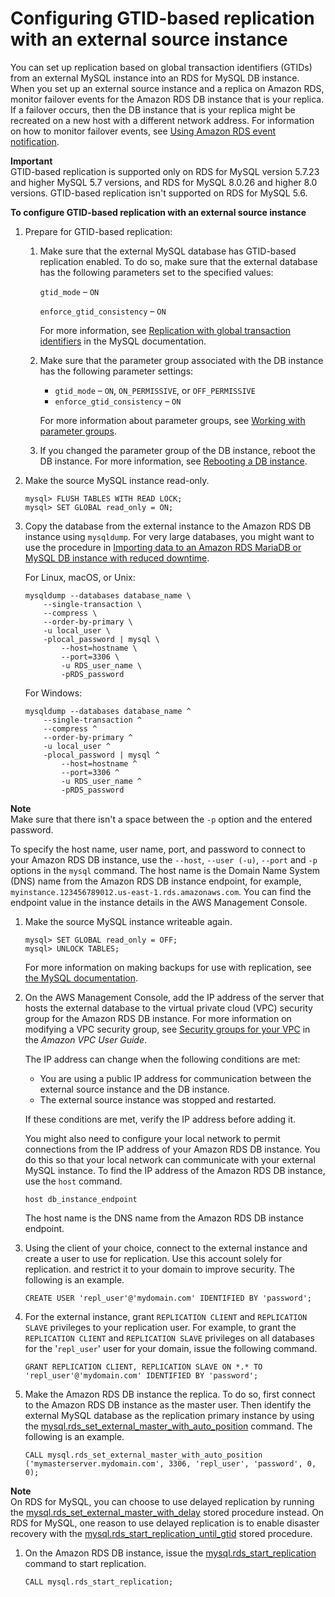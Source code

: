 # Configuring GTID\-based replication with an external source instance<a name="MySQL.Procedural.Importing.External.Repl.GTIDProcedure"></a>

You can set up replication based on global transaction identifiers \(GTIDs\) from an external MySQL instance into an RDS for MySQL DB instance\. When you set up an external source instance and a replica on Amazon RDS, monitor failover events for the Amazon RDS DB instance that is your replica\. If a failover occurs, then the DB instance that is your replica might be recreated on a new host with a different network address\. For information on how to monitor failover events, see [Using Amazon RDS event notification](USER_Events.md)\.

**Important**  
GTID\-based replication is supported only on RDS for MySQL version 5\.7\.23 and higher MySQL 5\.7 versions, and RDS for MySQL 8\.0\.26 and higher 8\.0 versions\. GTID\-based replication isn't supported on RDS for MySQL 5\.6\.

**To configure GTID\-based replication with an external source instance**

1. Prepare for GTID\-based replication:

   1. Make sure that the external MySQL database has GTID\-based replication enabled\. To do so, make sure that the external database has the following parameters set to the specified values:

      `gtid_mode` – `ON`

      `enforce_gtid_consistency` – `ON`

      For more information, see [ Replication with global transaction identifiers](https://dev.mysql.com/doc/refman/8.0/en/replication-gtids.html) in the MySQL documentation\.

   1. Make sure that the parameter group associated with the DB instance has the following parameter settings:
      + `gtid_mode` – `ON`, `ON_PERMISSIVE`, or `OFF_PERMISSIVE`
      + `enforce_gtid_consistency` – `ON`

      For more information about parameter groups, see [Working with parameter groups](USER_WorkingWithParamGroups.md)\.

   1. If you changed the parameter group of the DB instance, reboot the DB instance\. For more information, see [Rebooting a DB instance](USER_RebootInstance.md)\.

1. Make the source MySQL instance read\-only\.

   ```
   mysql> FLUSH TABLES WITH READ LOCK;
   mysql> SET GLOBAL read_only = ON;
   ```

1. Copy the database from the external instance to the Amazon RDS DB instance using `mysqldump`\. For very large databases, you might want to use the procedure in [Importing data to an Amazon RDS MariaDB or MySQL DB instance with reduced downtime](MySQL.Procedural.Importing.NonRDSRepl.md)\. 

   For Linux, macOS, or Unix:

   ```
   mysqldump --databases database_name \
       --single-transaction \
       --compress \
       --order-by-primary \
       -u local_user \
       -plocal_password | mysql \
           --host=hostname \
           --port=3306 \
           -u RDS_user_name \
           -pRDS_password
   ```

   For Windows:

   ```
   mysqldump --databases database_name ^
       --single-transaction ^
       --compress ^
       --order-by-primary ^
       -u local_user ^
       -plocal_password | mysql ^
           --host=hostname ^
           --port=3306 ^
           -u RDS_user_name ^
           -pRDS_password
   ```
**Note**  
Make sure that there isn't a space between the `-p` option and the entered password\. 

   To specify the host name, user name, port, and password to connect to your Amazon RDS DB instance, use the `--host`, `--user (-u)`, `--port` and `-p` options in the `mysql` command\. The host name is the Domain Name System \(DNS\) name from the Amazon RDS DB instance endpoint, for example, `myinstance.123456789012.us-east-1.rds.amazonaws.com`\. You can find the endpoint value in the instance details in the AWS Management Console\.

1. Make the source MySQL instance writeable again\.

   ```
   mysql> SET GLOBAL read_only = OFF;
   mysql> UNLOCK TABLES;
   ```

   For more information on making backups for use with replication, see [the MySQL documentation](https://dev.mysql.com/doc/refman/8.0/en/replication-solutions-backups-read-only.html)\.

1. On the AWS Management Console, add the IP address of the server that hosts the external database to the virtual private cloud \(VPC\) security group for the Amazon RDS DB instance\. For more information on modifying a VPC security group, see [Security groups for your VPC](https://docs.aws.amazon.com/vpc/latest/userguide/VPC_SecurityGroups.html) in the *Amazon VPC User Guide*\. 

   The IP address can change when the following conditions are met:
   + You are using a public IP address for communication between the external source instance and the DB instance\.
   + The external source instance was stopped and restarted\.

   If these conditions are met, verify the IP address before adding it\.

   You might also need to configure your local network to permit connections from the IP address of your Amazon RDS DB instance\. You do this so that your local network can communicate with your external MySQL instance\. To find the IP address of the Amazon RDS DB instance, use the `host` command\.

   ```
   host db_instance_endpoint
   ```

   The host name is the DNS name from the Amazon RDS DB instance endpoint\.

1. Using the client of your choice, connect to the external instance and create a user to use for replication\. Use this account solely for replication\. and restrict it to your domain to improve security\. The following is an example\. 

   ```
   CREATE USER 'repl_user'@'mydomain.com' IDENTIFIED BY 'password';
   ```

1. For the external instance, grant `REPLICATION CLIENT` and `REPLICATION SLAVE` privileges to your replication user\. For example, to grant the `REPLICATION CLIENT` and `REPLICATION SLAVE` privileges on all databases for the '`repl_user`' user for your domain, issue the following command\.

   ```
   GRANT REPLICATION CLIENT, REPLICATION SLAVE ON *.* TO 'repl_user'@'mydomain.com' IDENTIFIED BY 'password'; 
   ```

1. Make the Amazon RDS DB instance the replica\. To do so, first connect to the Amazon RDS DB instance as the master user\. Then identify the external MySQL database as the replication primary instance by using the [mysql\.rds\_set\_external\_master\_with\_auto\_position](mysql_rds_set_external_master_with_auto_position.md) command\. The following is an example\.

   ```
   CALL mysql.rds_set_external_master_with_auto_position ('mymasterserver.mydomain.com', 3306, 'repl_user', 'password', 0, 0);
   ```
**Note**  
On RDS for MySQL, you can choose to use delayed replication by running the [mysql\.rds\_set\_external\_master\_with\_delay](mysql_rds_set_external_master_with_delay.md) stored procedure instead\. On RDS for MySQL, one reason to use delayed replication is to enable disaster recovery with the [mysql\.rds\_start\_replication\_until\_gtid](mysql_rds_start_replication_until_gtid.md) stored procedure\.

1. On the Amazon RDS DB instance, issue the [mysql\.rds\_start\_replication](mysql_rds_start_replication.md) command to start replication\.

   ```
   CALL mysql.rds_start_replication; 
   ```